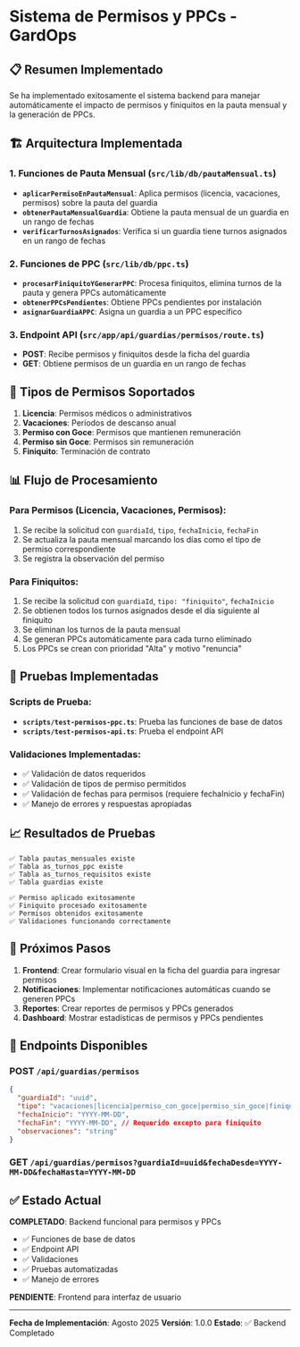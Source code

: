 # Sistema de Permisos y PPCs - GardOps

## 📋 Resumen Implementado

Se ha implementado exitosamente el sistema backend para manejar automáticamente el impacto de permisos y finiquitos en la pauta mensual y la generación de PPCs.

## 🏗️ Arquitectura Implementada

### 1. Funciones de Pauta Mensual (`src/lib/db/pautaMensual.ts`)

- **`aplicarPermisoEnPautaMensual`**: Aplica permisos (licencia, vacaciones, permisos) sobre la pauta del guardia
- **`obtenerPautaMensualGuardia`**: Obtiene la pauta mensual de un guardia en un rango de fechas
- **`verificarTurnosAsignados`**: Verifica si un guardia tiene turnos asignados en un rango de fechas

### 2. Funciones de PPC (`src/lib/db/ppc.ts`)

- **`procesarFiniquitoYGenerarPPC`**: Procesa finiquitos, elimina turnos de la pauta y genera PPCs automáticamente
- **`obtenerPPCsPendientes`**: Obtiene PPCs pendientes por instalación
- **`asignarGuardiaAPPC`**: Asigna un guardia a un PPC específico

### 3. Endpoint API (`src/app/api/guardias/permisos/route.ts`)

- **POST**: Recibe permisos y finiquitos desde la ficha del guardia
- **GET**: Obtiene permisos de un guardia en un rango de fechas

## 🔧 Tipos de Permisos Soportados

1. **Licencia**: Permisos médicos o administrativos
2. **Vacaciones**: Períodos de descanso anual
3. **Permiso con Goce**: Permisos que mantienen remuneración
4. **Permiso sin Goce**: Permisos sin remuneración
5. **Finiquito**: Terminación de contrato

## 📊 Flujo de Procesamiento

### Para Permisos (Licencia, Vacaciones, Permisos):
1. Se recibe la solicitud con `guardiaId`, `tipo`, `fechaInicio`, `fechaFin`
2. Se actualiza la pauta mensual marcando los días como el tipo de permiso correspondiente
3. Se registra la observación del permiso

### Para Finiquitos:
1. Se recibe la solicitud con `guardiaId`, `tipo: "finiquito"`, `fechaInicio`
2. Se obtienen todos los turnos asignados desde el día siguiente al finiquito
3. Se eliminan los turnos de la pauta mensual
4. Se generan PPCs automáticamente para cada turno eliminado
5. Los PPCs se crean con prioridad "Alta" y motivo "renuncia"

## 🧪 Pruebas Implementadas

### Scripts de Prueba:
- **`scripts/test-permisos-ppc.ts`**: Prueba las funciones de base de datos
- **`scripts/test-permisos-api.ts`**: Prueba el endpoint API

### Validaciones Implementadas:
- ✅ Validación de datos requeridos
- ✅ Validación de tipos de permiso permitidos
- ✅ Validación de fechas para permisos (requiere fechaInicio y fechaFin)
- ✅ Manejo de errores y respuestas apropiadas

## 📈 Resultados de Pruebas

```
✅ Tabla pautas_mensuales existe
✅ Tabla as_turnos_ppc existe
✅ Tabla as_turnos_requisitos existe
✅ Tabla guardias existe

✅ Permiso aplicado exitosamente
✅ Finiquito procesado exitosamente
✅ Permisos obtenidos exitosamente
✅ Validaciones funcionando correctamente
```

## 🚀 Próximos Pasos

1. **Frontend**: Crear formulario visual en la ficha del guardia para ingresar permisos
2. **Notificaciones**: Implementar notificaciones automáticas cuando se generen PPCs
3. **Reportes**: Crear reportes de permisos y PPCs generados
4. **Dashboard**: Mostrar estadísticas de permisos y PPCs pendientes

## 🔗 Endpoints Disponibles

### POST `/api/guardias/permisos`
```json
{
  "guardiaId": "uuid",
  "tipo": "vacaciones|licencia|permiso_con_goce|permiso_sin_goce|finiquito",
  "fechaInicio": "YYYY-MM-DD",
  "fechaFin": "YYYY-MM-DD", // Requerido excepto para finiquito
  "observaciones": "string"
}
```

### GET `/api/guardias/permisos?guardiaId=uuid&fechaDesde=YYYY-MM-DD&fechaHasta=YYYY-MM-DD`

## ✅ Estado Actual

**COMPLETADO**: Backend funcional para permisos y PPCs
- ✅ Funciones de base de datos
- ✅ Endpoint API
- ✅ Validaciones
- ✅ Pruebas automatizadas
- ✅ Manejo de errores

**PENDIENTE**: Frontend para interfaz de usuario

---

**Fecha de Implementación**: Agosto 2025
**Versión**: 1.0.0
**Estado**: ✅ Backend Completado 